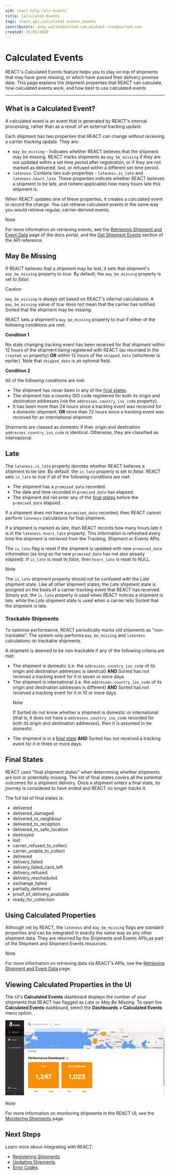```yaml
---
uid: react-help-calc-events
title: Calculated Events
tags: react,api,calculated events,events
contributors: andy.walton@sorted.com,michael.rose@sorted.com
created: 29/05/2020
---
```

# Calculated Events

REACT's Calculated Events feature helps you to stay on top of shipments that may have gone missing, or which have passed their delivery promise date. This page explains the shipment properties that REACT can calculate, how calculated events work, and how best to use calculated events

---

## What is a Calculated Event?

A calculated event is an event that is generated by REACT's internal processing, rather than as a result of an external tracking update. 

Each shipment has two properties that REACT can change without receiving a carrier tracking update. They are:

* `may_be_missing` - Indicates whether REACT believes that the shipment may be missing. REACT marks shipments as `may_be_missing` if they are not updated within a set time period after registration, or if they are not marked as delivered, lost, or refused within a different set time period. 
* `lateness`. Contains two sub-properties - `lateness.is_late` and `lateness.hours_late`. These properties indicate whether REACT believes a shipment to be late, and (where applicable) how many hours late this shipment is. 

When REACT updates one of these properties, it creates a calculated event to record the change. You can retrieve calculated events in the same way you would retrieve regular, carrier-derived events.

> [!NOTE]
>
> For more information on retrieving events, see the [Retrieving Shipment and Event Data](/react/help/retrieving-data.html) page of the docs portal, and the [Get Shipment Events](https://docs.sorted.com/react/api/#GetShipmentEvents) section of the API reference.

## May Be Missing

If REACT believes that a shipment may be lost, it sets that shipment's `may_be_missing` property to _true_. By default, the `may_be_missing` property is set to _false_. 

> [!CAUTION]
>
> `may_be_missing` is always set based on REACT's internal calculations. A `may_be_missing` value of _true_ does not mean that the carrier has notified Sorted that the shipment may be missing.

REACT sets a shipment's `may_be_missing` property to _true_ if either of the following conditions are met:

**Condition 1**

No state changing tracking event has been received for that shipment within 12 hours of the shipment being registered with REACT (as recorded in the `created_on` property) **OR** within 12 hours of the `shipped_date` (whichever is earlier). Note that `shipped_date` is an optional field.

**Condition 2**

All of the following conditions are met:

* The shipment has never been in any of the [final states](/react/help/calc-events.html#final-states).
* The shipment has a country ISO code registered for both its origin and destination addresses (via the `addresses.country_iso_code` property).
* It has been more than 24 hours since a tracking event was received for a domestic shipment, **OR** more than 72 hours since a tracking event was received for an international shipment. 

Shipments are classed as domestic if their origin and destination `addresses.country_iso_code` is identical. Otherwise, they are classified as international.

## Late 

The `lateness.is_late` property denotes whether REACT believes a shipment to be late. By default, the `is_late` property is set to _false_. REACT sets `is_late` to _true_ if all of the following conditions are met:

* The shipment has a `promised_date` recorded. 
* The date and time recorded in `promised_date` has elapsed.
* The shipment did not enter any of the [final states](/react/help/calc-events.html#final-states) before the `promised_date` elapsed.

If a shipment does not have a `promised_date` recorded, then REACT cannot perform `lateness` calculations for that shipment. 

If a shipment is marked as late, then REACT records how many hours late it is in the `lateness.hours_late` property. This information is refreshed every time the shipment is retrieved from the Tracking, Shipment or Events APIs.

The `is_late` flag is reset if the shipment is updated with new `promised_date` information (as long as the new `promised_date` has not also already elapsed). If `is_late` is reset to _false_, then `hours_late` is reset to NULL. 

> [!NOTE]
>
> The `is_late` shipment property should not be confused with the _Late_ shipment state. Like all other shipment states, the _Late_ shipment state is assigned on the basis of a carrier tracking event that REACT has received. Simply put, the `is_late` property is used when REACT notices a shipment is late, while the _Late_ shipment state is used when a carrier tells Sorted that the shipment is late. 

### Trackable Shipments

To optimise performance, REACT periodically marks old shipments as "non-trackable". The system only performs `may_be_missing` and `lateness` calculations on trackable shipments.

A shipment is deemed to be non-trackable if any of the following criteria are met:

* The shipment is domestic (i.e. the `addresses.country_iso_code` of its origin and destination addresses is identical) **AND** Sorted has not received a tracking event for it in seven or more days.
* The shipment is international (i.e. the `addresses.country_iso_code` of its origin and destination addresses is different) **AND** Sorted has not received a tracking event for it in 10 or more days.
   > [!NOTE]
   >
   > If Sorted do not know whether a shipment is domestic or international (that is, it does not have a `addresses.country_iso_code` recorded for both its origin and destination addresses), then it is assumed to be domestic.
* The shipment is in a [final state](/react/help/calc-events.html#final-states) **AND** Sorted has not received a tracking event for it in three or more days.

## Final States

REACT uses "final shipment states" when determining whether shipments are lost or potentially missing. The list of final states covers all the potential outcomes for a shipment delivery. Once a shipment enters a final state, its journey is considered to have ended and REACT no longer tracks it.

The full list of final states is:

* delivered  
* delivered_damaged  
* delivered\_to_neighbour  
* delivered\_to_reception  
* delivered\_to\_safe_location  
* destroyed  
* lost
* carrier\_refused\_to_collect  
* carrier\_unable\_to_collect  
* delivered  
* delivery_failed  
* delivery\_failed\_card_left  
* delivery_refused  
* delivery_rescheduled  
* exchange_failed  
* partially_delivered  
* proof\_of\_delivery_available  
* ready\_for_collection

## Using Calculated Properties

Although set by REACT, the `lateness` and `may_be_missing` flags are standard properties and can be integrated in exactly the same way as any other shipment data. They are returned by the Shipments and Events APIs,as part of the Shipment and Shipment Events resources.

> [!NOTE]
>
> For more information on retrieving data via REACT's APIs, see the [Retrieving Shipment and Event Data](/react/help/retrieving-data.html) page.

## Viewing Calculated Properties in the UI

The UI's **Calculated Events** dashboard displays the number of your shipments that REACT has flagged as _Late_ or _May Be Missing_. To open the **Calculated Events** dashboard, select the **Dashboards > Calculated Events** menu option.

![calc-events-dash](images/calc-events-dash.png)

> [!NOTE]
>
> For more information on monitoring shipments in the REACT UI, see the [Monitoring Shipments](/react/help/monitoring-shipments.html) page.

## Next Steps

Learn more about integrating with REACT:

* [Registering Shipments](/react/help/registering-shipments.html)
* [Updating Shipments](/react/help/updating-shipments.html)
* [Error Codes](/react/help/error-codes.html)